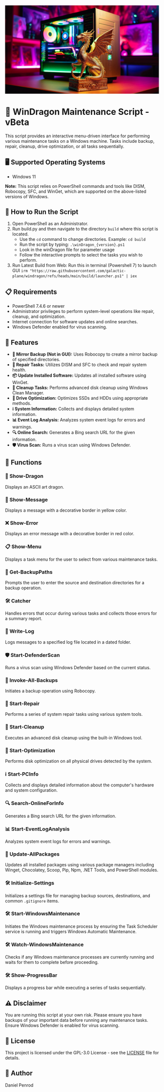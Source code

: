 ![WinDragon](/img/windragon.jpeg)

# 🐉 WinDragon Maintenance Script - vBeta

This script provides an interactive menu-driven interface for performing various maintenance tasks on a Windows machine. Tasks include backup, repair, cleanup, drive optimization, or all tasks sequentially.

## 🖥️ Supported Operating Systems
- Windows 11

**Note:** This script relies on PowerShell commands and tools like DISM, Robocopy, SFC, and WinGet, which are supported on the above-listed versions of Windows.

## 🚀 How to Run the Script
1. Open PowerShell as an Administrator.
2. Run build.py and then navigate to the directory `build` where this script is located.
   - Use the `cd` command to change directories. Example: `cd build`
   - Run the script by typing: `.\winDragon_{version}.ps1`
   - Look in the winDragon file for parameter usage
   - Follow the interactive prompts to select the tasks you wish to perform.
3. Run Latest Build from Web: Run this in terminal (Powershell 7) to launch GUI `irm "https://raw.githubusercontent.com/galactic-plane/windragon/refs/heads/main/build/launcher.ps1" | iex`

## 📋 Requirements
- PowerShell 7.4.6 or newer
- Administrator privileges to perform system-level operations like repair, cleanup, and optimization.
- Internet connection for software updates and online searches.
- Windows Defender enabled for virus scanning.

## 🌟 Features
- **🔄 Mirror Backup (Not in GUI):** Uses Robocopy to create a mirror backup of specified directories.
- **🔧 Repair Tasks:** Utilizes DISM and SFC to check and repair system health.
- **📦 Update Installed Software:** Updates all installed software using WinGet.
- **🧹 Cleanup Tasks:** Performs advanced disk cleanup using Windows Clean Manager.
- **💽 Drive Optimization:** Optimizes SSDs and HDDs using appropriate methods.
- **ℹ️ System Information:** Collects and displays detailed system information.
- **📊 Event Log Analysis:** Analyzes system event logs for errors and warnings.
- **🔍 Online Search:** Generates a Bing search URL for the given information.
- **🛡️ Virus Scan:** Runs a virus scan using Windows Defender.

## 🔧 Functions
### 🐉 Show-Dragon
Displays an ASCII art dragon.

### 💬 Show-Message
Displays a message with a decorative border in yellow color.

### ❌ Show-Error
Displays an error message with a decorative border in red color.

### 📋 Show-Menu
Displays a task menu for the user to select from various maintenance tasks.

### 📂 Get-BackupPaths
Prompts the user to enter the source and destination directories for a backup operation.

### 🛠️ Catcher
Handles errors that occur during various tasks and collects those errors for a summary report.

### 📝 Write-Log
Logs messages to a specified log file located in a dated folder.

### 🛡️ Start-DefenderScan
Runs a virus scan using Windows Defender based on the current status.

### 🔄 Invoke-All-Backups
Initiates a backup operation using Robocopy.

### 🔧 Start-Repair
Performs a series of system repair tasks using various system tools.

### 🧹 Start-Cleanup
Executes an advanced disk cleanup using the built-in Windows tool.

### 💽 Start-Optimization
Performs disk optimization on all physical drives detected by the system.

### ℹ️ Start-PCInfo
Collects and displays detailed information about the computer's hardware and system configuration.

### 🔍 Search-OnlineForInfo
Generates a Bing search URL for the given information.

### 📊 Start-EventLogAnalysis
Analyzes system event logs for errors and warnings.

### 🔄 Update-AllPackages
Updates all installed packages using various package managers including Winget, Chocolatey, Scoop, Pip, Npm, .NET Tools, and PowerShell modules.

### 🛠️ Initialize-Settings
Initializes a settings file for managing backup sources, destinations, and common `.gitignore` items.

### 🛠️ Start-WindowsMaintenance
Initiates the Windows maintenance process by ensuring the Task Scheduler service is running and triggers Windows Automatic Maintenance.

### 🛠️ Watch-WindowsMaintenance
Checks if any Windows maintenance processes are currently running and waits for them to complete before proceeding.

### 🛠️ Show-ProgressBar
Displays a progress bar while executing a series of tasks sequentially.

## ⚠️ Disclaimer
You are running this script at your own risk. Please ensure you have backups of your important data before running any maintenance tasks. Ensure Windows Defender is enabled for virus scanning.

## 📜 License
This project is licensed under the GPL-3.0 License - see the [LICENSE](LICENSE) file for details.

## 👤 Author
Daniel Penrod